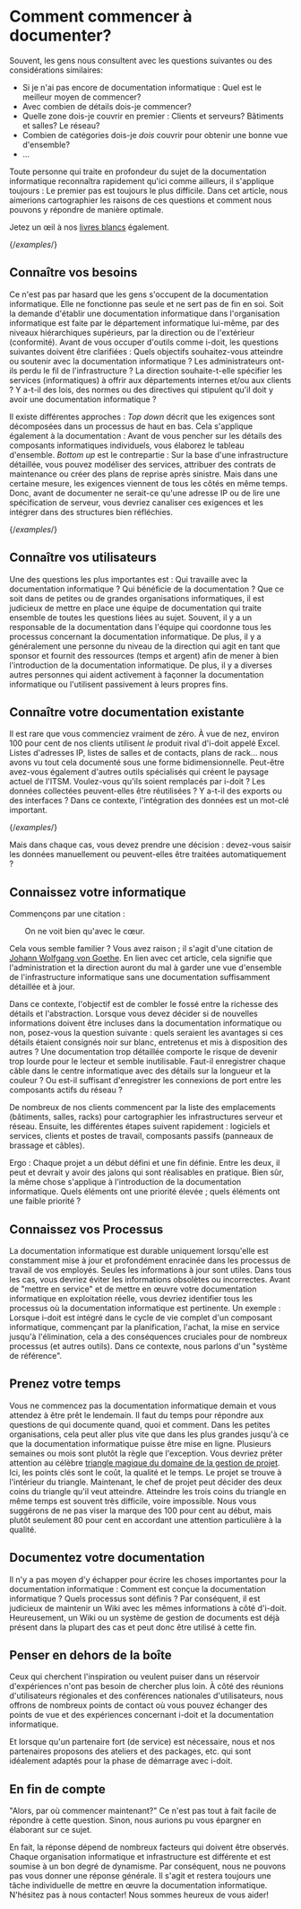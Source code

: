 # Comment commencer à documenter?

Souvent, les gens nous consultent avec les questions suivantes ou des considérations similaires:

*   Si je n'ai pas encore de documentation informatique : Quel est le meilleur moyen de commencer?
*   Avec combien de détails dois-je commencer?
*   Quelle zone dois-je couvrir en premier : Clients et serveurs? Bâtiments et salles? Le réseau?
*   Combien de catégories dois-je _dois_ couvrir pour obtenir une bonne vue d'ensemble?
*   …

Toute personne qui traite en profondeur du sujet de la documentation informatique reconnaîtra rapidement qu'ici comme ailleurs, il s'applique toujours : Le premier pas est toujours le plus difficile. Dans cet article, nous aimerions cartographier les raisons de ces questions et comment nous pouvons y répondre de manière optimale.

Jetez un œil à nos [livres blancs](https://www.i-doit.com/en/downloads/) également. 

{/*examples*/}

Connaître vos besoins
----------------------

Ce n'est pas par hasard que les gens s'occupent de la documentation informatique. Elle ne fonctionne pas seule et ne sert pas de fin en soi. Soit la demande d'établir une documentation informatique dans l'organisation informatique est faite par le département informatique lui-même, par des niveaux hiérarchiques supérieurs, par la direction ou de l'extérieur (conformité). Avant de vous occuper d'outils comme i-doit, les questions suivantes doivent être clarifiées : Quels objectifs souhaitez-vous atteindre ou soutenir avec la documentation informatique ? Les administrateurs ont-ils perdu le fil de l'infrastructure ? La direction souhaite-t-elle spécifier les services (informatiques) à offrir aux départements internes et/ou aux clients ? Y a-t-il des lois, des normes ou des directives qui stipulent qu'il doit y avoir une documentation informatique ?

Il existe différentes approches : _Top down_ décrit que les exigences sont décomposées dans un processus de haut en bas. Cela s'applique également à la documentation : Avant de vous pencher sur les détails des composants informatiques individuels, vous élaborez le tableau d'ensemble. _Bottom up_ est le contrepartie : Sur la base d'une infrastructure détaillée, vous pouvez modéliser des services, attribuer des contrats de maintenance ou créer des plans de reprise après sinistre. Mais dans une certaine mesure, les exigences viennent de tous les côtés en même temps. Donc, avant de documenter ne serait-ce qu'une adresse IP ou de lire une spécification de serveur, vous devriez canaliser ces exigences et les intégrer dans des structures bien réfléchies. 

{/*examples*/}

Connaître vos utilisateurs
---------------------------

Une des questions les plus importantes est : Qui travaille avec la documentation informatique ? Qui bénéficie de la documentation ? Que ce soit dans de petites ou de grandes organisations informatiques, il est judicieux de mettre en place une équipe de documentation qui traite ensemble de toutes les questions liées au sujet. Souvent, il y a un responsable de la documentation dans l'équipe qui coordonne tous les processus concernant la documentation informatique. De plus, il y a généralement une personne du niveau de la direction qui agit en tant que sponsor et fournit des ressources (temps et argent) afin de mener à bien l'introduction de la documentation informatique. De plus, il y a diverses autres personnes qui aident activement à façonner la documentation informatique ou l'utilisent passivement à leurs propres fins.

Connaître votre documentation existante
---------------------------------------

Il est rare que vous commenciez vraiment de zéro. À vue de nez, environ 100 pour cent de nos clients utilisent _le_ produit rival d'i-doit appelé Excel. Listes d'adresses IP, listes de salles et de contacts, plans de rack... nous avons vu tout cela documenté sous une forme bidimensionnelle. Peut-être avez-vous également d'autres outils spécialisés qui créent le paysage actuel de l'ITSM. Voulez-vous qu'ils soient remplacés par i-doit ? Les données collectées peuvent-elles être réutilisées ? Y a-t-il des exports ou des interfaces ? Dans ce contexte, l'intégration des données est un mot-clé important. 

{/*examples*/}


Mais dans chaque cas, vous devez prendre une décision : devez-vous saisir les données manuellement ou peuvent-elles être traitées automatiquement ?

Connaissez votre informatique
-----------------------------

Commençons par une citation :

       On ne voit bien qu'avec le cœur.

Cela vous semble familier ? Vous avez raison ; il s'agit d'une citation de [Johann Wolfgang von Goethe](https://de.wikiquote.org/wiki/Johann_Wolfgang_von_Goethe). En lien avec cet article, cela signifie que l'administration et la direction auront du mal à garder une vue d'ensemble de l'infrastructure informatique sans une documentation suffisamment détaillée et à jour.

Dans ce contexte, l'objectif est de combler le fossé entre la richesse des détails et l'abstraction. Lorsque vous devez décider si de nouvelles informations doivent être incluses dans la documentation informatique ou non, posez-vous la question suivante : quels seraient les avantages si ces détails étaient consignés noir sur blanc, entretenus et mis à disposition des autres ? Une documentation trop détaillée comporte le risque de devenir trop lourde pour le lecteur et semble inutilisable. Faut-il enregistrer chaque câble dans le centre informatique avec des détails sur la longueur et la couleur ? Ou est-il suffisant d'enregistrer les connexions de port entre les composants actifs du réseau ?

De nombreux de nos clients commencent par la liste des emplacements (bâtiments, salles, racks) pour cartographier les infrastructures serveur et réseau. Ensuite, les différentes étapes suivent rapidement : logiciels et services, clients et postes de travail, composants passifs (panneaux de brassage et câbles).

Ergo : Chaque projet a un début défini et une fin définie. Entre les deux, il peut et devrait y avoir des jalons qui sont réalisables en pratique. Bien sûr, la même chose s'applique à l'introduction de la documentation informatique. Quels éléments ont une priorité élevée ; quels éléments ont une faible priorité ?

Connaissez vos Processus
------------------------

La documentation informatique est durable uniquement lorsqu'elle est constamment mise à jour et profondément enracinée dans les processus de travail de vos employés. Seules les informations à jour sont utiles. Dans tous les cas, vous devriez éviter les informations obsolètes ou incorrectes. Avant de "mettre en service" et de mettre en œuvre votre documentation informatique en exploitation réelle, vous devriez identifier tous les processus où la documentation informatique est pertinente. Un exemple : Lorsque i-doit est intégré dans le cycle de vie complet d'un composant informatique, commençant par la planification, l'achat, la mise en service jusqu'à l'élimination, cela a des conséquences cruciales pour de nombreux processus (et autres outils). Dans ce contexte, nous parlons d'un "système de référence".


Prenez votre temps
------------------

Vous ne commencez pas la documentation informatique demain et vous attendez à être prêt le lendemain. Il faut du temps pour répondre aux questions de qui documente quand, quoi et comment. Dans les petites organisations, cela peut aller plus vite que dans les plus grandes jusqu'à ce que la documentation informatique puisse être mise en ligne. Plusieurs semaines ou mois sont plutôt la règle que l'exception. Vous devriez prêter attention au célèbre [triangle magique du domaine de la gestion de projet](https://de.wikipedia.org/wiki/Projektmanagement#Stakeholdererwartungen). Ici, les points clés sont le coût, la qualité et le temps. Le projet se trouve à l'intérieur du triangle. Maintenant, le chef de projet peut décider des deux coins du triangle qu'il veut atteindre. Atteindre les trois coins du triangle en même temps est souvent très difficile, voire impossible. Nous vous suggérons de ne pas viser la marque des 100 pour cent au début, mais plutôt seulement 80 pour cent en accordant une attention particulière à la qualité.

Documentez votre documentation
------------------------------

Il n'y a pas moyen d'y échapper pour écrire les choses importantes pour la documentation informatique : Comment est conçue la documentation informatique ? Quels processus sont définis ? Par conséquent, il est judicieux de maintenir un Wiki avec les mêmes informations à côté d'i-doit. Heureusement, un Wiki ou un système de gestion de documents est déjà présent dans la plupart des cas et peut donc être utilisé à cette fin.

Penser en dehors de la boîte
---------------------

Ceux qui cherchent l'inspiration ou veulent puiser dans un réservoir d'expériences n'ont pas besoin de chercher plus loin. À côté des réunions d'utilisateurs régionales et des conférences nationales d'utilisateurs, nous offrons de nombreux points de contact où vous pouvez échanger des points de vue et des expériences concernant i-doit et la documentation informatique.

Et lorsque qu'un partenaire fort (de service) est nécessaire, nous et nos partenaires proposons des ateliers et des packages, etc. qui sont idéalement adaptés pour la phase de démarrage avec i-doit.

En fin de compte
-----------

"Alors, par où commencer maintenant?" Ce n'est pas tout à fait facile de répondre à cette question. Sinon, nous aurions pu vous épargner en élaborant sur ce sujet.

En fait, la réponse dépend de nombreux facteurs qui doivent être observés. Chaque organisation informatique et infrastructure est différente et est soumise à un bon degré de dynamisme. Par conséquent, nous ne pouvons pas vous donner une réponse générale. Il s'agit et restera toujours une tâche individuelle de mettre en œuvre la documentation informatique. N'hésitez pas à nous contacter! Nous sommes heureux de vous aider!
